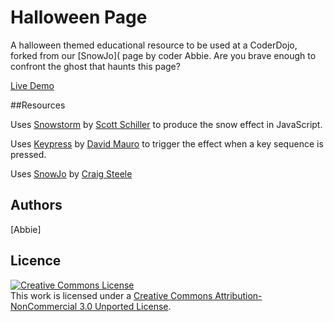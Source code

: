 Halloween Page
=============

A halloween themed educational resource to be used at a CoderDojo, forked from our [SnowJo]( page by coder Abbie.  Are you brave enough to confront the ghost that haunts this page?<br/>

[Live Demo](http://coderdojo.co/halloween/scare/) 

##Resources

Uses [Snowstorm](http://www.schillmania.com/projects/snowstorm/) 
by [Scott Schiller](https://github.com/scottschiller) 
to produce the snow effect in JavaScript. <br />

Uses [Keypress](http://dmauro.github.io/Keypress/) 
by [David Mauro](https://github.com/dmauro) 
to trigger the effect when a key sequence is pressed. <br />

Uses [SnowJo](https://github.com/CoderDojoScotland/SnowJo) 
by [Craig Steele](https://github.com/Craig88) <br />

## Authors 
[Abbie] <br/>


## Licence

<a rel="license" href="http://creativecommons.org/licenses/by-nc/3.0/deed.en_US"><img alt="Creative Commons License" style="border-width:0" src="http://i.creativecommons.org/l/by-nc/3.0/88x31.png" /></a><br />This work is licensed under a <a rel="license" href="http://creativecommons.org/licenses/by-nc/3.0/deed.en_US">Creative Commons Attribution-NonCommercial 3.0 Unported License</a>.
